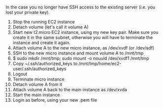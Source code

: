 In the case you no longer have SSH access to the existing server (i.e. you lost your private key).

1. Stop the running EC2 instance
2. Detach volume (let's call it volume A)
3. Start new t2.micro EC2 instance, using my new key pair. Make sure you create it in the same subnet, otherwise you will have to terminate the instance and create it again.
4. Attach volume A to the new micro instance, as /dev/xvdf (or /dev/sdf)
5. SSH to the new micro instance and mount volume A to /mnt/tmp
6. $ sudo mkdir /mnt/tmp; sudo mount -o nouuid /dev/xvdf1 /mnt/tmp
7. Copy ~/.ssh/authorized_keys to /mnt/tmp/home/ec2-user/.ssh/authorized_keys
8. Logout
9. Terminate micro instance
10. Detach volume A from it
11. Attach volume A back to the main instance as /dev/xvda
12. Start the main instance
13. Login as before, using your new .pem file
